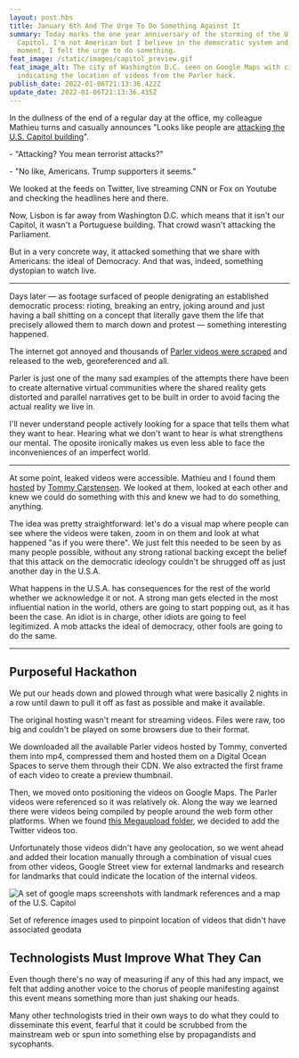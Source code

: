 ```yaml
---
layout: post.hbs
title: January 6th And The Urge To Do Something Against It
summary: Today marks the one year anniversary of the storming of the U.S.
  Capitol. I'm not American but I believe in the democratic system and, at that
  moment, I felt the urge to do something.
feat_image: /static/images/capitol_preview.gif
feat_image_alt: The city of Washington D.C. seen on Google Maps with circles
  indicating the location of videos from the Parler hack.
publish_date: 2022-01-06T21:13:36.422Z
update_date: 2022-01-06T21:13:36.435Z
---
```

In the dullness of the end of a regular day at the office, my colleague Mathieu turns and casually announces "Looks like people are <a href="https://en.wikipedia.org/wiki/2021_United_States_Capitol_attack" target="_blank">attacking the U.S. Capitol building</a>".

\- "Attacking? You mean terrorist attacks?"

\- "No like, Americans. Trump supporters it seems."

We looked at the feeds on Twitter, live streaming CNN or Fox on Youtube and checking the headlines here and there.

Now, Lisbon is far away from Washington D.C. which means that it isn't our Capitol, it wasn't a Portuguese building. That crowd wasn't attacking the Parliament. 

But in a very concrete way, it attacked something that we share with Americans: the ideal of Democracy. And that was, indeed, something dystopian to watch live.

<hr>

Days later — as footage surfaced of people denigrating an established democratic process: rioting, breaking an entry, joking around and just having a ball shitting on a concept that literally gave them the life that precisely allowed them to march down and protest — something interesting happened.

The internet got annoyed and thousands of <a href="https://en.wikipedia.org/wiki/Parler#Content_scraping" target="_blank">Parler videos were scraped</a> and released to the web, georeferenced and all.

Parler is just one of the many sad examples of the attempts there have been to create alternative virtual communities where the shared reality gets distorted and parallel narratives get to be built in order to avoid facing the actual reality we live in.

I'll never understand people actively looking for a space that tells them what they want to hear. Hearing what we don't want to hear is what strengthens our mental. The oposite ironically makes us even less able to face the inconveniences of an imperfect world.

<hr>

At some point, leaked videos were accessible. Mathieu and I found them <a href="https://jan6attack.com/" target="_blank">hosted</a> by <a href="https://twitter.com/carstensenpol/" target="_blank">Tommy Carstensen</a>. We looked at them, looked at each other and knew we could do something with this and knew we had to do something, anything.

The idea was pretty straightforward: let's do a visual map where people can see where the videos were taken, zoom in on them and look at what happened "as if you were there". We just felt this needed to be seen by as many people possible, without any strong rational backing except the belief that this attack on the democratic ideology couldn't be shrugged off as just another day in the U.S.A.

What happens in the U.S.A. has consequences for the rest of the world whether we acknowledge it or not. A strong man gets elected in the most influential nation in the world, others are going to start popping out, as it has been the case. An idiot is in charge, other idiots are going to feel legitimized. A mob attacks the ideal of democracy, other fools are going to do the same.

<hr>

<h2>Purposeful Hackathon</h2>

We put our heads down and plowed through what were basically 2 nights in a row until dawn to pull it off as fast as possible and make it available.

The original hosting wasn't meant for streaming videos. Files were raw, too big and couldn't be played on some browsers due to their format. 

We downloaded all the available Parler videos hosted by Tommy, converted them into mp4, compressed them and hosted them on a Digital Ocean Spaces to serve them through their CDN. We also extracted the first frame of each video to create a preview thumbnail.

Then, we moved onto positioning the videos on Google Maps. The Parler videos were referenced so it was relatively ok. Along the way we learned there were videos being compiled by people around the web form other platforms. When we found <a href="https://mega.nz/folder/30MlkQib#RDOaGzmtFEHkxSYBaJSzVA" target="_blank">this Megaupload folder</a>, we decided to add the Twitter videos too.

Unfortunately those videos didn't have any geolocation, so we went ahead and added their location manually through a combination of visual cues from other videos, Google Street view for external landmarks and research for landmarks that could indicate the location of the internal videos.

![A set of google maps screenshots with landmark references and a map of the U.S. Capitol](/static/images/references.png "Set of reference images used to pinpoint location of videos that didn't have associated geodata")

<p class="u-ImageDescription">Set of reference images used to pinpoint location of videos that didn't have associated geodata</p>

<h2>Technologists Must Improve What They Can</h2>

Even though there's no way of measuring if any of this had any impact, we felt that adding another voice to the chorus of people manifesting against this event means something more than just shaking our heads. 

Many other technologists tried in their own ways to do what they could to disseminate this event, fearful that it could be scrubbed from the mainstream web or spun into something else by propagandists and sycophants.